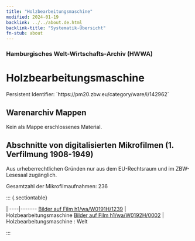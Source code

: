 ```yaml
---
title: "Holzbearbeitungsmaschine"
modified: 2024-01-19
backlink: ../../about.de.html
backlink-title: "Systematik-Übersicht"
fn-stub: about
---
```


### Hamburgisches Welt-Wirtschafts-Archiv (HWWA)

# Holzbearbeitungsmaschine

<div class="hint">Persistent Identifier: `https://pm20.zbw.eu/category/ware/i/142962`</div>







## Warenarchiv Mappen





Kein als Mappe erschlossenes Material.



<a id="filmsections" />

## Abschnitte von digitalisierten Mikrofilmen (1. Verfilmung 1908-1949)

<p>Aus urheberrechtlichen Gründen nur aus dem EU-Rechtsraum und im ZBW-Lesesaal zugänglich.</p>


<p>Gesamtzahl der Mikrofilmaufnahmen: 236</p>





::: {.sectiontable}

 | 
----|-------
<a class="btn" href="https://pm20.zbw.eu/film/h1/wa/W0191H/1239" rel="nofollow">Bilder auf Film h1/wa/W0191H/1239</a> | Holzbearbeitungsmaschine
<a class="btn" href="https://pm20.zbw.eu/film/h1/wa/W0192H/0002" rel="nofollow">Bilder auf Film h1/wa/W0192H/0002</a> | Holzbearbeitungsmaschine : Welt


:::
















